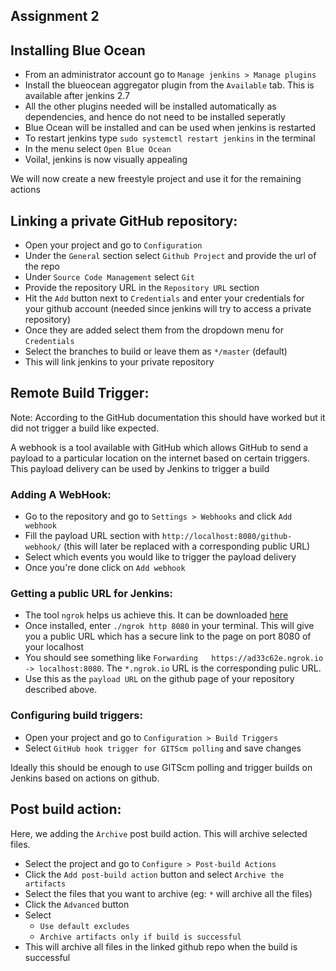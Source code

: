 ## Assignment 2

## Installing Blue Ocean
- From an administrator account go to `Manage jenkins > Manage plugins`
- Install the blueocean aggregator plugin from the `Available` tab. This is available after jenkins 2.7 
- All the other plugins needed will be installed automatically as dependencies, and hence do not need to be installed seperatly
- Blue Ocean will be installed and can be used when jenkins is restarted
- To restart jenkins type `sudo systemctl restart jenkins` in the terminal
- In the menu select `Open Blue Ocean`
- Voila!, jenkins is now visually appealing

We will now create a new freestyle project and use it for the remaining actions

## Linking a private GitHub repository:
- Open your project and go to `Configuration`
- Under the `General` section select `Github Project` and provide the url of the repo
- Under `Source Code Management` select `Git`
- Provide the repository URL in the `Repository URL` section
- Hit the `Add` button next to `Credentials` and enter your credentials for your github account (needed since jenkins will try to access a private repository)
- Once they are added select them from the dropdown menu for `Credentials`
- Select the branches to build or leave them as `*/master` (default)
- This will link jenkins to your private repository

## Remote Build Trigger:

Note: According to the GitHub documentation this should have worked but it did not trigger a build like expected.

A webhook is a tool available with GitHub which allows GitHub to send a payload to a particular location on the internet based on certain triggers. This payload delivery can be used by Jenkins to trigger a build

### Adding A WebHook:
- Go to the repository and go to `Settings > Webhooks` and click `Add webhook`
- Fill the payload URL section with `http://localhost:8080/github-webhook/` (this will later be replaced with a corresponding public URL)
- Select which events you would like to trigger the payload delivery
- Once you're done click on `Add webhook`

### Getting a public URL for Jenkins:
- The tool `ngrok` helps us achieve this. It can be downloaded [here](https://ngrok.com/download)
- Once installed, enter `./ngrok http 8080` in your terminal. This will give you a public URL which has a secure link to the page on port 8080 of your localhost 
- You should see something like `Forwarding   https://ad33c62e.ngrok.io -> localhost:8080`. The `*.ngrok.io` URL is the corresponding pulic URL.
- Use this as the `payload URL` on the github page of your repository described above.

### Configuring build triggers:
- Open your project and go to `Configuration > Build Triggers`
- Select `GitHub hook trigger for GITScm polling` and save changes

Ideally this should be enough to use GITScm polling and trigger builds on Jenkins based on actions on github. 

## Post build action:
Here, we adding the `Archive` post build action. This will archive selected files.

- Select the project and go to `Configure > Post-build Actions`
- Click the `Add post-build action` button and select `Archive the artifacts`
- Select the files that you want to archive (eg: `*` will archive all the files)
- Click the `Advanced` button
- Select
	- `Use default excludes`
	- `Archive artifacts only if build is successful`
- This will archive all files in the linked github repo when the build is successful
